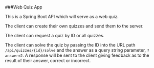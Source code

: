 ###Web Quiz App 

This is a Spring Boot API which will serve as a web quiz.

The client can create their own quizzes and send them to
the server.

The client can request a quiz by ID or all quizzes.

The client can solve the quiz by passing the ID into the
URL path `/api/quizzes/{id}/solve` and the answer 
as a query string parameter, `?answer=2`. A response will
be sent to the client giving feedback as to  the result
of their answer, correct or incorrect.